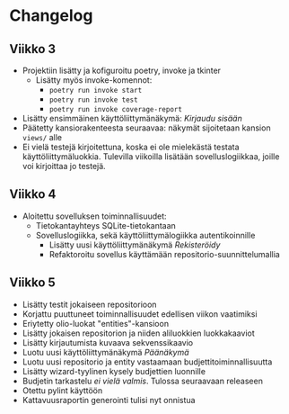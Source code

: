 # Changelog

## Viikko 3
- Projektiin lisätty ja kofiguroitu poetry, invoke ja tkinter
  - Lisätty myös invoke-komennot:
    - `poetry run invoke start`
    - `poetry run invoke test`
    - `poetry run invoke coverage-report`
- Lisätty ensimmäinen käyttöliittymänäkymä: *Kirjaudu sisään*
- Päätetty kansiorakenteesta seuraavaa: näkymät sijoitetaan kansion `views/` alle
- Ei vielä testejä kirjoitettuna, koska ei ole mielekästä testata käyttöliittymäluokkia. Tulevilla viikoilla lisätään sovelluslogiikkaa, joille voi kirjoittaa jo testejä.

## Viikko 4
- Aloitettu sovelluksen toiminnallisuudet:
  - Tietokantayhteys SQLite-tietokantaan
  - Sovelluslogiikka, sekä käyttöliittymälogiikka autentikoinnille
    - Lisätty uusi käyttöliittymänäkymä *Rekisteröidy*
    - Refaktoroitu sovellus käyttämään repositorio-suunnittelumallia

## Viikko 5
- Lisätty testit jokaiseen repositorioon
- Korjattu puuttuneet toiminnallisuudet edellisen viikon vaatimiksi
- Eriytetty olio-luokat "entities"-kansioon
- Lisätty jokaisen repositorion ja niiden aliluokkien luokkakaaviot
- Lisätty kirjautumista kuvaava sekvenssikaavio
- Luotu uusi käyttöliittymänäkymä *Päänäkymä*
- Luotu uusi repositorio ja entity vastaamaan budjettitoiminnallisuutta
- Lisätty wizard-tyylinen kysely budjettien luonnille
- Budjetin tarkastelu _ei vielä valmis_. Tulossa seuraavaan releaseen
- Otettu pylint käyttöön
- Kattavuusraportin generointi tulisi nyt onnistua